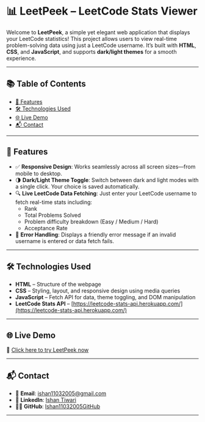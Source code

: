 # 📊 LeetPeek – LeetCode Stats Viewer

Welcome to **LeetPeek**, a simple yet elegant web application that displays your LeetCode statistics! This project allows users to view real-time problem-solving data using just a LeetCode username. It’s built with **HTML**, **CSS**, and **JavaScript**, and supports **dark/light themes** for a smooth experience.

---

## 📚 Table of Contents

- [📌 Features](#-features)  
- [🛠️ Technologies Used](#-technologies-used)  
- [🌐 Live Demo](#-live-demo)  
- [📬 Contact](#-contact)  

---

## 📌 Features

- ✅ **Responsive Design**: Works seamlessly across all screen sizes—from mobile to desktop.
- 🌗 **Dark/Light Theme Toggle**: Switch between dark and light modes with a single click. Your choice is saved automatically.
- 🔍 **Live LeetCode Data Fetching**: Just enter your LeetCode username to fetch real-time stats including:
  - Rank
  - Total Problems Solved
  - Problem difficulty breakdown (Easy / Medium / Hard)
  - Acceptance Rate
- 🚫 **Error Handling**: Displays a friendly error message if an invalid username is entered or data fetch fails.

---

## 🛠️ Technologies Used

- **HTML** – Structure of the webpage  
- **CSS** – Styling, layout, and responsive design using media queries  
- **JavaScript** – Fetch API for data, theme toggling, and DOM manipulation  
- **LeetCode Stats API** – [https://leetcode-stats-api.herokuapp.com/](https://leetcode-stats-api.herokuapp.com/)

---

## 🌐 Live Demo

🔗 [Click here to try LeetPeek now](https://leet-peek-unxx.vercel.app/)

---

## 📬 Contact

- 📧 **Email**: ishan11032005@gmail.com  
- 💼 **LinkedIn**: [Ishan Tiwari](https://www.linkedin.com/in/yourprofile)  
- 🧑‍💻 **GitHub**: [Ishan11032005GitHub](https://github.com/Ishan11032005GitHub)

---
